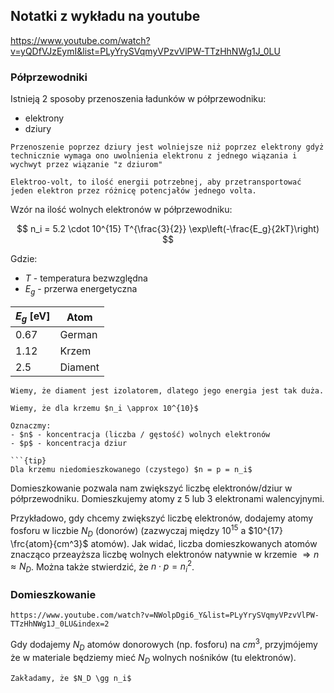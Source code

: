 ## Notatki z wykładu na youtube

https://www.youtube.com/watch?v=yQDfVJzEymI&list=PLyYrySVqmyVPzvVlPW-TTzHhNWg1J_0LU

### Półprzewodniki

Istnieją 2 sposoby przenoszenia ładunków w półprzewodniku:
- elektrony
- dziury

```{important}
Przenoszenie poprzez dziury jest wolniejsze niż poprzez elektrony gdyż technicznie wymaga ono uwolnienia elektronu z jednego wiązania i wychwyt przez wiązanie "z dziurom"
```

```{admonition} Definicja eV
Elektroo-volt, to ilość energii potrzebnej, aby przetransportować jeden elektron przez różnicę potencjałów jednego volta.
```

Wzór na ilość wolnych elektronów w półprzewodniku:

$$
n_i = 5.2 \cdot 10^{15} T^{\frac{3}{2}} \exp\left(-\frac{E_g}{2kT}\right)
$$

Gdzie:
- $T$ - temperatura bezwzględna
- $E_g$ - przerwa energetyczna


| $E_g$ [eV]  | Atom    |
|-------------|---------|
| 0.67        | German  |
| 1.12        | Krzem   |
| 2.5         | Diament |

```{note}
Wiemy, że diament jest izolatorem, dlatego jego energia jest tak duża.
```

```{tip}
Wiemy, że dla krzemu $n_i \approx 10^{10}$

Oznaczmy:
- $n$ - koncentracja (liczba / gęstość) wolnych elektronów
- $p$ - koncentracja dziur

```{tip}
Dla krzemu niedomieszkowanego (czystego) $n = p = n_i$
```


Domieszkowanie pozwala nam zwiększyć liczbę elektronów/dziur w półprzewodniku.
Domieszkujemy atomy z 5 lub 3 elektronami walencyjnymi.

Przykładowo, gdy chcemy zwiększyć liczbę elektronów, dodajemy atomy fosforu w liczbie $N_D$ (donorów) (zazwyczaj między $10^{15}$ a $10^{17} \frc{atom}{cm^3}$ atomów).
Jak widać, liczba domieszkowanych atomów znacząco przeayższa liczbę wolnych elektronów natywnie w krzemie $\Rightarrow n \approx N_D$.
Można także stwierdzić, że $n\cdot p = n_i^2$.

### Domieszkowanie

`https://www.youtube.com/watch?v=NWolpDgi6_Y&list=PLyYrySVqmyVPzvVlPW-TTzHhNWg1J_0LU&index=2`

Gdy dodajemy $N_D$ atomów donorowych (np. fosforu) na $cm^3$, przyjmójemy że w materiale będziemy mieć $N_D$ wolnych nośników (tu elektronów).

```{tip}
Zakładamy, że $N_D \gg n_i$
```
